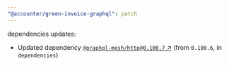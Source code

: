 ```yaml
---
"@accounter/green-invoice-graphql": patch
---
```

dependencies updates:
  - Updated dependency [`@graphql-mesh/http@0.100.7` ↗︎](https://www.npmjs.com/package/@graphql-mesh/http/v/0.100.7) (from `0.100.6`, in `dependencies`)
